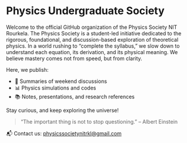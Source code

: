 # Physics Undergraduate Society

Welcome to the official GitHub organization of the Physics Society NIT Rourkela.
The Physics Society is a student-led initiative dedicated to the rigorous, foundational, and discussion-based exploration of theoretical physics. In a world rushing to “complete the syllabus,” we slow down to understand each equation, its derivation, and its physical meaning. We believe mastery comes not from speed, but from clarity.

Here, we publish:
- 📝 Summaries of weekend discussions
- 📊 Physics simulations and codes
- 📚 Notes, presentations, and research references

Stay curious, and keep exploring the universe!

> “The important thing is not to stop questioning.” – Albert Einstein

📬 Contact us: physicssocietynitrkl@gmail.com

